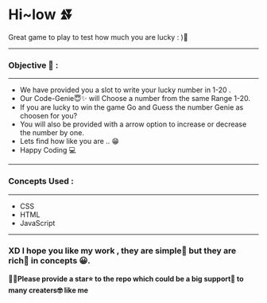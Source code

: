 # Hi~low ⏫⏬
Great game to play to test how much you are lucky : )🚀

---

### Objective 🤔 : 
---
* We have provided you a slot to write your lucky number in 1-20 .
* Our Code-Genie😇✨ will Choose a number  from the same Range 1-20.
* If you are lucky to win the game Go and Guess the number Genie as choosen for you? 
* You will also be provided with a arrow option to increase or decrease the number by one.
* Lets find how like you are .. 😁
* Happy Coding 💻

--- 

### Concepts Used : 
---
 * CSS 
 * HTML
 * JavaScript
 
---

### XD I hope you like my work , they are simple👦 but they are rich💯 in concepts 😀.

👩‍💻**Please provide a star⭐ to the repo which could be a big support🙌 to many creaters🤓 like me**

